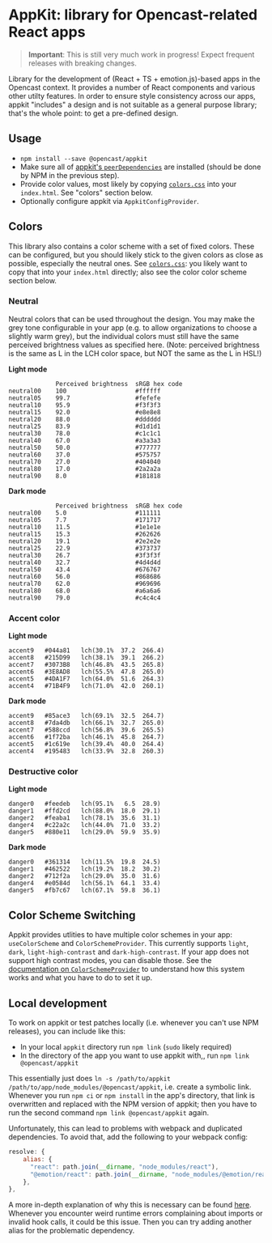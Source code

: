 # AppKit: library for Opencast-related React apps

> **Important**: This is still very much work in progress!
> Expect frequent releases with breaking changes.

Library for the development of (React + TS + emotion.js)-based apps in the Opencast context.
It provides a number of React components and various other utilty features.
In order to ensure style consistency across our apps, appkit "includes" a design and is not suitable as a general purpose library;
that's the whole point: to get a pre-defined design.


## Usage

- `npm install --save @opencast/appkit`
- Make sure all of [appkit's `peerDependencies`](./package.json) are installed (should be done by NPM in the previous step).
- Provide color values, most likely by copying [`colors.css`](./src/colors.css) into your `index.html`. See "colors" section below.
- Optionally configure appkit via `AppkitConfigProvider`.


## Colors

This library also contains a color scheme with a set of fixed colors.
These can be configured, but you should likely stick to the given colors as close as possible, especially the neutral ones.
See [`colors.css`](./src/colors.css): you likely want to copy that into your `index.html` directly;
also see the color color scheme section below.

### Neutral

Neutral colors that can be used throughout the design.
You may make the grey tone configurable in your app (e.g. to allow organizations to choose a slightly warm grey), but the individual colors must still have the same perceived brightness values as specified here.
(Note: perceived brightness is the same as L in the LCH color space, but NOT the same as the L in HSL!)

**Light mode**
```
             Perceived brightness  sRGB hex code
neutral00    100                   #ffffff
neutral05    99.7                  #fefefe
neutral10    95.9                  #f3f3f3
neutral15    92.0                  #e8e8e8
neutral20    88.0                  #dddddd
neutral25    83.9                  #d1d1d1
neutral30    78.0                  #c1c1c1
neutral40    67.0                  #a3a3a3
neutral50    50.0                  #777777
neutral60    37.0                  #575757
neutral70    27.0                  #404040
neutral80    17.0                  #2a2a2a
neutral90    8.0                   #181818
```

**Dark mode**
```
             Perceived brightness  sRGB hex code
neutral00    5.0                   #111111
neutral05    7.7                   #171717
neutral10    11.5                  #1e1e1e
neutral15    15.3                  #262626
neutral20    19.1                  #2e2e2e
neutral25    22.9                  #373737
neutral30    26.7                  #3f3f3f
neutral40    32.7                  #4d4d4d
neutral50    43.4                  #676767
neutral60    56.0                  #868686
neutral70    62.0                  #969696
neutral80    68.0                  #a6a6a6
neutral90    79.0                  #c4c4c4
```

### Accent color

**Light mode**
```
accent9   #044a81   lch(30.1%  37.2  266.4)
accent8   #215D99   lch(38.1%  39.1  266.2)
accent7   #3073B8   lch(46.8%  43.5  265.8)
accent6   #3E8AD8   lch(55.5%  47.8  265.0)
accent5   #4DA1F7   lch(64.0%  51.6  264.3)
accent4   #71B4F9   lch(71.0%  42.0  260.1)
```

**Dark mode**
```
accent9   #85ace3   lch(69.1%  32.5  264.7)
accent8   #7da4db   lch(66.1%  32.7  265.0)
accent7   #588ccd   lch(56.8%  39.6  265.5)
accent6   #1f72ba   lch(46.1%  45.8  264.7)
accent5   #1c619e   lch(39.4%  40.0  264.4)
accent4   #195483   lch(33.9%  32.8  260.3)
```

### Destructive color

**Light mode**
```
danger0   #feedeb   lch(95.1%   6.5  28.9)
danger1   #ffd2cd   lch(88.0%  18.0  29.1)
danger2   #feaba1   lch(78.1%  35.6  31.1)
danger4   #c22a2c   lch(44.0%  71.0  33.2)
danger5   #880e11   lch(29.0%  59.9  35.9)
```

**Dark mode**
```
danger0   #361314   lch(11.5%  19.8  24.5)
danger1   #462522   lch(19.2%  18.2  30.2)
danger2   #712f2a   lch(29.0%  35.0  31.6)
danger4   #e0584d   lch(56.1%  64.1  33.4)
danger5   #fb7c67   lch(67.1%  59.8  36.1)
```

## Color Scheme Switching

Appkit provides utlities to have multiple color schemes in your app: `useColorScheme` and `ColorSchemeProvider`.
This currently supports `light`, `dark`, `light-high-contrast` and `dark-high-contrast`.
If your app does not support high contrast modes, you can disable those.
See the [documentation on `ColorSchemeProvider`](./src/colorScheme.tsx) to understand how this system works and what you have to do to set it up.


## Local development

To work on appkit or test patches locally (i.e. whenever you can't use NPM releases), you can include like this:

- In your local `appkit` directory run `npm link` (`sudo` likely required)
- In the directory of the app you want to use appkit with,, run `npm link @opencast/appkit`

This essentially just does `ln -s /path/to/appkit /path/to/app/node_modules/@opencast/appkit`, i.e. create a symbolic link.
Whenever you run `npm ci` or `npm install` in the app's directory, that link is overwritten and replaced with the NPM version of appkit; then you have to run the second command `npm link @opencast/appkit` again.

Unfortunately, this can lead to problems with webpack and duplicated dependencies.
To avoid that, add the following to your webpack config:

```js
resolve: {
    alias: {
      "react": path.join(__dirname, "node_modules/react"),
      "@emotion/react": path.join(__dirname, "node_modules/@emotion/react"),
    },
},
```

A more in-depth explanation of why this is necessary can be found [here](https://gist.github.com/LukasKalbertodt/382cb53a85fcf6e7d1f5235625c6f4fb).
Whenever you encounter weird runtime errors complaining about imports or invalid hook calls, it could be this issue.
Then you can try adding another alias for the problematic dependency.
